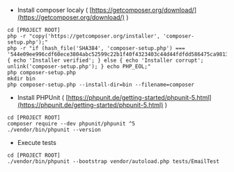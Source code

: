 - Install composer localy ( [https://getcomposer.org/download/](https://getcomposer.org/download/) )

```
cd [PROJECT ROOT]
php -r "copy('https://getcomposer.org/installer', 'composer-setup.php');"
php -r "if (hash_file('SHA384', 'composer-setup.php') === '544e09ee996cdf60ece3804abc52599c22b1f40f4323403c44d44fdfdd586475ca9813a858088ffbc1f233e9b180f061') { echo 'Installer verified'; } else { echo 'Installer corrupt'; unlink('composer-setup.php'); } echo PHP_EOL;"
php composer-setup.php
mkdir bin
php composer-setup.php --install-dir=bin --filename=composer
```

- Install PHPUnit ( [https://phpunit.de/getting-started/phpunit-5.html](https://phpunit.de/getting-started/phpunit-5.html) )

```
cd [PROJECT ROOT]
composer require --dev phpunit/phpunit ^5
./vendor/bin/phpunit --version
```

- Execute tests

```
cd [PROJECT ROOT]
./vendor/bin/phpunit --bootstrap vendor/autoload.php tests/EmailTest
```





